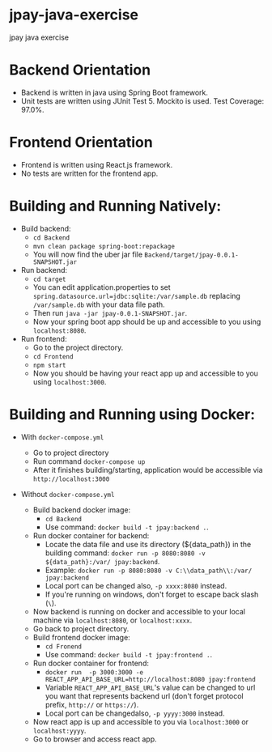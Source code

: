 # jpay-java-exercise
jpay java exercise
# Backend Orientation
- Backend is written in java using Spring Boot framework.
- Unit tests are written using JUnit Test 5. Mockito is used. Test Coverage: 97.0%.


# Frontend Orientation
- Frontend is written using React.js framework.
- No tests are written for the frontend app.

# Building and Running Natively:
- Build backend:
	- `cd Backend`
	- `mvn clean package spring-boot:repackage`
	- You will now find the uber jar file `Backend/target/jpay-0.0.1-SNAPSHOT.jar`
- Run backend:
	- `cd target`
	- You can edit application.properties to set `spring.datasource.url=jdbc:sqlite:/var/sample.db` replacing `/var/sample.db` with your data file path.
	- Then run `java -jar jpay-0.0.1-SNAPSHOT.jar`.
	- Now your spring boot app should be up and accessible to you using `localhost:8080`.
- Run frontend:
	- Go to the project directory.
	- `cd Frontend`
	- `npm start`
	- Now you should be having your react app up and accessible to you using `localhost:3000`.

# Building and Running using Docker:
- With `docker-compose.yml`
	- Go to project directory
	- Run command `docker-compose up`
	- After it finishes building/starting, application would be accessible via `http://localhost:3000`
	
- Without `docker-compose.yml`
	- Build backend docker image:
		- `cd Backend`
		- Use command: `docker build -t jpay:backend .`.
	- Run docker container for backend:
		- Locate the data file and use its directory (${data_path}) in the building command:
		`docker run -p 8080:8080 -v ${data_path}:/var/ jpay:backend`.
		- Example:
			`docker run -p 8080:8080 -v C:\\data_path\\:/var/ jpay:backend`
		- Local port can be changed also, `-p xxxx:8080` instead.
		- If you're running on windows, don't forget to escape back slash (`\`).
	- Now backend is running on docker and accessible to your local machine via `localhost:8080`, or `localhost:xxxx`.
	- Go back to project directory.
	- Build frontend docker image:
		- `cd Fronend`
		- Use command: `docker build -t jpay:frontend .`.
	- Run docker container for frontend: 
		- `docker run  -p 3000:3000 -e REACT_APP_API_BASE_URL=http://localhost:8080 jpay:frontend`
		- Variable `REACT_APP_API_BASE_URL`'s value can be changed to url you want that represents backend url (don't forget protocol prefix, `http://` or `https://`).
		- Local port can be changedalso, `-p yyyy:3000` instead.
	- Now react app is up and accessible to you via `localhost:3000` or `localhost:yyyy`.
	- Go to browser and access react app.
